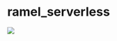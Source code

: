# ramel_serverless

![](https://miro.medium.com/v2/resize:fit:720/format:webp/1*-VidY_kRBiZ3_7_uy8kwSg.jpeg)
